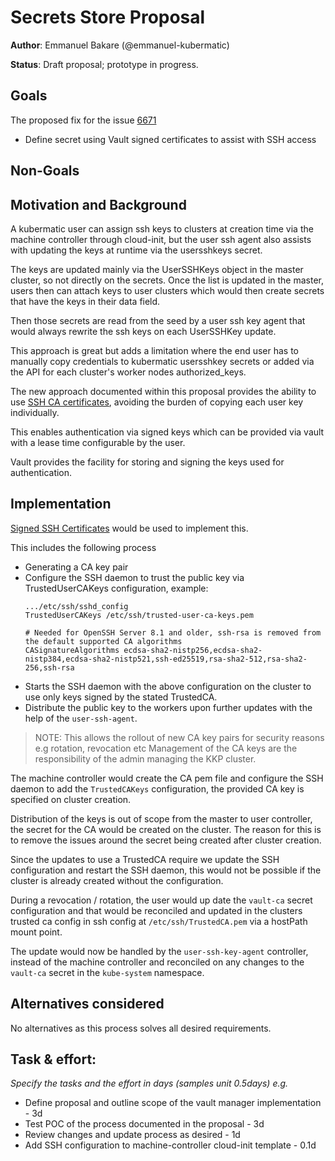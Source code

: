 # Secrets Store Proposal

**Author**: Emmanuel Bakare (@emmanuel-kubermatic)

**Status**: Draft proposal; prototype in progress.

## Goals
The proposed fix for the issue [6671](https://github.com/kubermatic/kubermatic/issues/6671) 

- Define secret using Vault signed certificates to assist with SSH access

## Non-Goals


## Motivation and Background

A kubermatic user can assign ssh keys to clusters at creation time via the machine controller through cloud-init, but the user ssh agent also assists with updating the keys at runtime via the usersshkeys secret.

The keys are updated mainly via the UserSSHKeys object in the master cluster, so not directly on the secrets. Once the list is updated in the master, users then can attach keys to user clusters which would then create secrets that have the keys in their data field. 

Then those secrets are read from the seed by a user ssh key agent that would always rewrite the ssh keys on each UserSSHKey update.

This approach is great but adds a limitation where the end user has to manually copy credentials to kubermatic usersshkey secrets or added via the API for each cluster's worker nodes authorized_keys.

The new approach documented within this proposal provides the ability to use [SSH CA certificates](https://www.vaultproject.io/docs/secrets/ssh/signed-ssh-certificates), avoiding the burden of copying each user key individually.

This enables authentication via signed keys which can be provided via vault with a lease time configurable by the user.

Vault provides the facility for storing and signing the keys used for authentication.


## Implementation

[Signed SSH Certificates](https://www.vaultproject.io/docs/secrets/ssh/signed-ssh-certificates) would be used to implement this.

This includes the following process
 - Generating a CA key pair 
 - Configure the SSH daemon to trust the public key via TrustedUserCAKeys configuration, example:
    ```text
    .../etc/ssh/sshd_config
    TrustedUserCAKeys /etc/ssh/trusted-user-ca-keys.pem
    
    # Needed for OpenSSH Server 8.1 and older, ssh-rsa is removed from the default supported CA algorithms
    CASignatureAlgorithms ecdsa-sha2-nistp256,ecdsa-sha2-nistp384,ecdsa-sha2-nistp521,ssh-ed25519,rsa-sha2-512,rsa-sha2-256,ssh-rsa
    ```
 - Starts the SSH daemon with the above configuration on the cluster to use only keys signed by the stated TrustedCA.
 - Distribute the public key to the workers upon further updates with the help of the `user-ssh-agent`.

> NOTE: This allows the rollout of new CA key pairs for security reasons e.g rotation, revocation etc
> Management of the CA keys are the responsibility of the admin managing the KKP cluster.

The machine controller would create the CA pem file and configure the SSH daemon to add the `TrustedCAKeys` configuration, the provided CA key is specified on cluster creation.

Distribution of the keys is out of scope from the master to user controller, the secret for the CA would be created on the cluster. The reason for this is to remove the issues around the secret being created after cluster creation.

Since the updates to use a TrustedCA require we update the SSH configuration and restart the SSH daemon, this would not be possible if the cluster is already created without the configuration.

During a revocation / rotation, the user would up date the `vault-ca` secret configuration and that would be reconciled and updated in the clusters trusted ca config in ssh config at `/etc/ssh/TrustedCA.pem` via a hostPath mount point.

The update would now be handled by the `user-ssh-key-agent` controller, instead of the machine controller and reconciled on any changes to the `vault-ca` secret in the `kube-system` namespace.


## Alternatives considered

No alternatives as this process solves all desired requirements.


## Task & effort:
*Specify the tasks and the effort in days (samples unit 0.5days) e.g.*
* Define proposal and outline scope of the vault manager implementation - 3d
* Test POC of the process documented in the proposal - 3d
* Review changes and update process as desired - 1d
* Add SSH configuration to machine-controller cloud-init template - 0.1d
